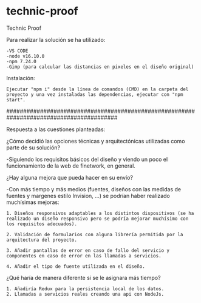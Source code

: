 # technic-proof
Technic Proof

Para realizar la solución se ha utilizado:

    -VS CODE
    -node v16.10.0
    -npm 7.24.0
    -Gimp (para calcular las distancias en pixeles en el diseño original)

Instalación:

    Ejecutar "npm i" desde la línea de comandos (CMD) en la carpeta del proyecto y una vez instaladas las dependencias, ejecutar con "npm start".

#########################################################################################


Respuesta a las cuestiones planteadas:


¿Cómo decidió las opciones técnicas y arquitectónicas utilizadas como parte de su solución?

-Siguiendo los requisitos básicos del diseño y viendo un poco el funcionamiento de la web de finetwork, en general.


¿Hay alguna mejora que pueda hacer en su envío?

-Con más tiempo y más medios (fuentes, diseños con las medidas de fuentes y margenes estilo Invision, ...) se podrían haber realizado muchísimas mejoras:

    1. Diseños responsivos adaptables a los distintos dispositivos (se ha realizado un diseño responsivo pero se podría mejorar muchísimo con los requisitos adecuados).

    2. Validación de formularios con alguna librería permitida por la arquitectura del proyecto.

    3. Añadir pantallas de error en caso de fallo del servicio y componentes en caso de error en las llamadas a servicios.
    
    4. Añadir el tipo de fuente utilizada en el diseño.


¿Qué haría de manera diferente si se le asignara más tiempo?

    1. Añadiría Redux para la persistencia local de los datos.
    2. Llamadas a servicios reales creando una api con NodeJs.

